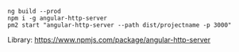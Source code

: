 ```
ng build --prod
npm i -g angular-http-server
pm2 start "angular-http-server --path dist/projectname -p 3000"
```
Library: https://www.npmjs.com/package/angular-http-server
